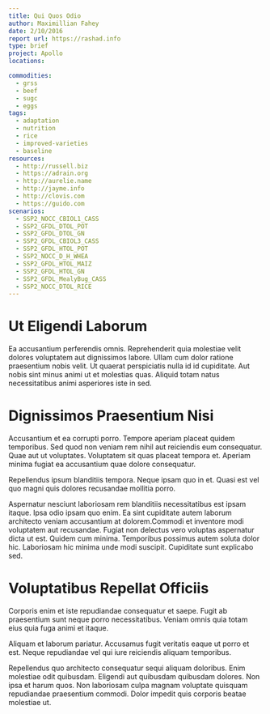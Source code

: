 ```yaml
---
title: Qui Quos Odio
author: Maximillian Fahey
date: 2/10/2016
report url: https://rashad.info
type: brief
project: Apollo
locations:

commodities:
  - grss
  - beef
  - sugc
  - eggs
tags:
  - adaptation
  - nutrition
  - rice
  - improved-varieties
  - baseline
resources:
  - http://russell.biz
  - https://adrain.org
  - http://aurelie.name
  - http://jayme.info
  - http://clovis.com
  - https://guido.com
scenarios:
  - SSP2_NOCC_CBIOL1_CASS
  - SSP2_GFDL_DTOL_POT
  - SSP2_GFDL_DTOL_GN
  - SSP2_GFDL_CBIOL3_CASS
  - SSP2_GFDL_HTOL_POT
  - SSP2_NOCC_D_H_WHEA
  - SSP2_GFDL_HTOL_MAIZ
  - SSP2_GFDL_HTOL_GN
  - SSP2_GFDL_MealyBug_CASS
  - SSP2_NOCC_DTOL_RICE
---
```

# Ut Eligendi Laborum
Ea accusantium perferendis omnis. Reprehenderit quia molestiae velit dolores voluptatem aut dignissimos labore. Ullam cum dolor ratione praesentium nobis velit. Ut quaerat perspiciatis nulla id id cupiditate. Aut nobis sint minus animi ut et molestias quas. Aliquid totam natus necessitatibus animi asperiores iste in sed.

# Dignissimos Praesentium Nisi
Accusantium et ea corrupti porro. Tempore aperiam placeat quidem temporibus. Sed quod non veniam rem nihil aut reiciendis eum consequatur. Quae aut ut voluptates. Voluptatem sit quas placeat tempora et. Aperiam minima fugiat ea accusantium quae dolore consequatur.
 Repellendus ipsum blanditiis tempora. Neque ipsam quo in et. Quasi est vel quo magni quis dolores recusandae mollitia porro.
 Aspernatur nesciunt laboriosam rem blanditiis necessitatibus est ipsam itaque. Ipsa odio ipsam quo enim. Ea sint cupiditate autem laborum architecto veniam accusantium at dolorem.Commodi et inventore modi voluptatem aut recusandae. Fugiat non delectus vero voluptas aspernatur dicta ut est. Quidem cum minima. Temporibus possimus autem soluta dolor hic. Laboriosam hic minima unde modi suscipit. Cupiditate sunt explicabo sed.

# Voluptatibus Repellat Officiis
Corporis enim et iste repudiandae consequatur et saepe. Fugit ab praesentium sunt neque porro necessitatibus. Veniam omnis quia totam eius quia fuga animi et itaque.
 Aliquam et laborum pariatur. Accusamus fugit veritatis eaque ut porro et est. Neque repudiandae vel qui iure reiciendis aliquam temporibus.
 Repellendus quo architecto consequatur sequi aliquam doloribus. Enim molestiae odit quibusdam. Eligendi aut quibusdam quibusdam dolores. Non ipsa et harum quos. Non laboriosam culpa magnam voluptate quisquam repudiandae praesentium commodi. Dolor impedit quis corporis beatae molestiae ut.
